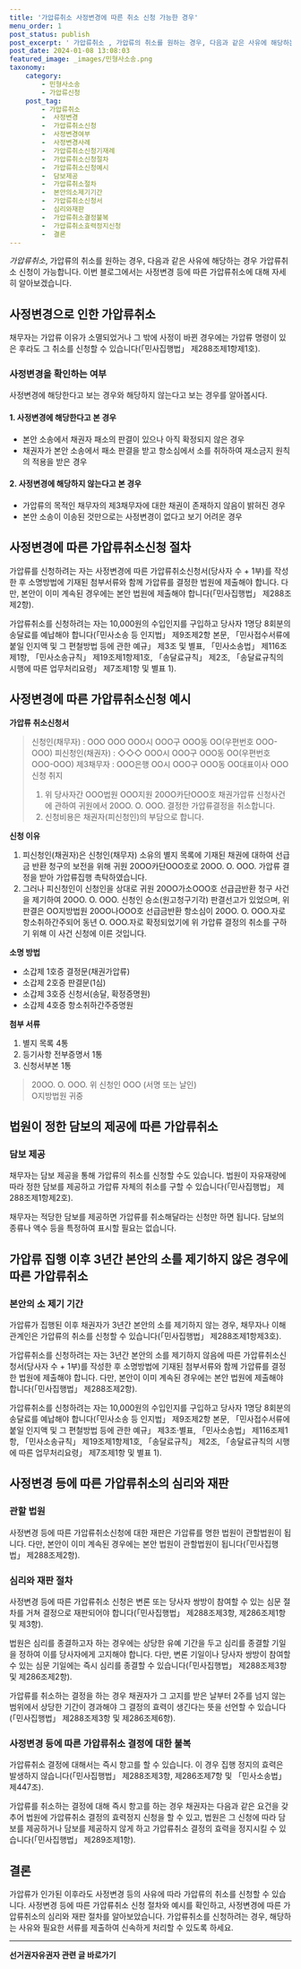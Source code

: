 ```yaml
---
title: '가압류취소 사정변경에 따른 취소 신청 가능한 경우'
menu_order: 1
post_status: publish
post_excerpt: ' 가압류취소 , 가압류의 취소를 원하는 경우, 다음과 같은 사유에 해당하는 경우 가압류취소 신청이 가능합니다. 이번 블로그에서는 사정변경 등에 따른 가압류취소에 대해 자세히 알아보겠습니다.'
post_date: 2024-01-08 13:08:03
featured_image: _images/민형사소송.png
taxonomy:
    category:
        - 민형사소송
        - 가압류신청
    post_tag:
        - 가압류취소
        -  사정변경
        -  가압류취소신청
        -  사정변경여부
        -  사정변경사례
        -  가압류취소신청기재례
        -  가압류취소신청절차
        -  가압류취소신청예시
        -  담보제공
        -  가압류취소절차
        -  본안의소제기기간
        -  가압류취소신청서
        -  심리와재판
        -  가압류취소결정불복
        -  가압류취소효력정지신청
        -  결론
---
```



*가압류취소*, 가압류의 취소를 원하는 경우, 다음과 같은 사유에 해당하는 경우 가압류취소 신청이 가능합니다. 이번 블로그에서는 사정변경 등에 따른 가압류취소에 대해 자세히 알아보겠습니다.

## 사정변경으로 인한 가압류취소

채무자는 가압류 이유가 소멸되었거나 그 밖에 사정이 바뀐 경우에는 가압류 명령이 있은 후라도 그 취소를 신청할 수 있습니다(「민사집행법」 제288조제1항제1호).

### 사정변경을 확인하는 여부

사정변경에 해당한다고 보는 경우와 해당하지 않는다고 보는 경우를 알아봅시다.

#### 1. 사정변경에 해당한다고 본 경우

- 본안 소송에서 채권자 패소의 판결이 있으나 아직 확정되지 않은 경우
- 채권자가 본안 소송에서 패소 판결을 받고 항소심에서 소를 취하하여 재소금지 원칙의 적용을 받은 경우

#### 2. 사정변경에 해당하지 않는다고 본 경우

- 가압류의 목적인 채무자의 제3채무자에 대한 채권이 존재하지 않음이 밝혀진 경우
- 본안 소송이 이송된 것만으로는 사정변경이 없다고 보기 어려운 경우

## 사정변경에 따른 가압류취소신청 절차

가압류를 신청하려는 자는 사정변경에 따른 가압류취소신청서(당사자 수 + 1부)를 작성한 후 소명방법에 기재된 첨부서류와 함께 가압류를 결정한 법원에 제출해야 합니다. 다만, 본안이 이미 계속된 경우에는 본안 법원에 제출해야 합니다(「민사집행법」 제288조제2항).

가압류취소를 신청하려는 자는 10,000원의 수입인지를 구입하고 당사자 1명당 8회분의 송달료를 예납해야 합니다(「민사소송 등 인지법」 제9조제2항 본문, 「민사접수서류에 붙일 인지액 및 그 편철방법 등에 관한 예규」 제3조 및 별표, 「민사소송법」 제116조제1항, 「민사소송규칙」 제19조제1항제1호, 「송달료규칙」 제2조, 「송달료규칙의 시행에 따른 업무처리요령」 제7조제1항 및 별표 1).

## 사정변경에 따른 가압류취소신청 예시

**가압류 취소신청서**

> 신청인(채무자) : OOO OOO OOO시 OOO구 OOO동 OO(우편번호 OOO-OOO)
> 피신청인(채권자) : ◇◇◇ OOO시 OOO구 OOO동 OO(우편번호 OOO-OOO)
> 제3채무자 : OOO은행 OO시 OOO구 OOO동 OO대표이사 OOO
> 신청 취지
> 1. 위 당사자간 OOO법원 OOO지원 20OO카단OOO호 채권가압류 신청사건에 관하여 귀원에서 20OO. O. OOO. 결정한 가압류결정을 취소합니다.
> 2. 신청비용은 채권자(피신청인)의 부담으로 합니다.

**신청 이유**
1. 피신청인(채권자)은 신청인(채무자) 소유의 별지 목록에 기재된 채권에 대하여 선급금 반환 청구의 보전을 위해 귀원 20OO카단OOO호로 20OO. O. OOO. 가압류 결정을 받아 가압류집행 촉탁하였습니다.
2. 그러나 피신청인이 신청인을 상대로 귀원 20OO가소OOO호 선급금반환 청구 사건을 제기하여 20OO. O. OOO. 신청인 승소(원고청구기각) 판결선고가 있었으며, 위 판결은 OO지방법원 20OO나OOO호 선급금반환 항소심이 20OO. O. OOO.자로 항소취하간주되어 동년 O. OOO.자로 확정되었기에 위 가압류 결정의 취소를 구하기 위해 이 사건 신청에 이른 것입니다.

**소명 방법**
- 소갑제 1호증 결정문(채권가압류)
- 소갑제 2호증 판결문(1심)
- 소갑제 3호증 신청서(송달, 확정증명원)
- 소갑제 4호증 항소취하간주증명원

**첨부 서류**
1. 별지 목록 4통
2. 등기사항 전부증명서 1통
3. 신청서부본 1통

> 20OO. O. OOO. 위 신청인 OOO (서명 또는 날인)\
> O지방법원 귀중

## 법원이 정한 담보의 제공에 따른 가압류취소

### 담보 제공

채무자는 담보 제공을 통해 가압류의 취소를 신청할 수도 있습니다. 법원이 자유재량에 따라 정한 담보를 제공하고 가압류 자체의 취소를 구할 수 있습니다(「민사집행법」 제288조제1항제2호).

채무자는 적당한 담보를 제공하면 가압류를 취소해달라는 신청만 하면 됩니다. 담보의 종류나 액수 등을 특정하여 표시할 필요는 없습니다.

## 가압류 집행 이후 3년간 본안의 소를 제기하지 않은 경우에 따른 가압류취소

### 본안의 소 제기 기간

가압류가 집행된 이후 채권자가 3년간 본안의 소를 제기하지 않는 경우, 채무자나 이해관계인은 가압류의 취소를 신청할 수 있습니다(「민사집행법」 제288조제1항제3호).

가압류취소를 신청하려는 자는 3년간 본안의 소를 제기하지 않음에 따른 가압류취소신청서(당사자 수 + 1부)를 작성한 후 소명방법에 기재된 첨부서류와 함께 가압류를 결정한 법원에 제출해야 합니다. 다만, 본안이 이미 계속된 경우에는 본안 법원에 제출해야 합니다(「민사집행법」 제288조제2항).

가압류취소를 신청하려는 자는 10,000원의 수입인지를 구입하고 당사자 1명당 8회분의 송달료를 예납해야 합니다(「민사소송 등 인지법」 제9조제2항 본문, 「민사접수서류에 붙일 인지액 및 그 편철방법 등에 관한 예규」 제3조·별표, 「민사소송법」 제116조제1항, 「민사소송규칙」 제19조제1항제1호, 「송달료규칙」 제2조, 「송달료규칙의 시행에 따른 업무처리요령」 제7조제1항 및 별표 1).

## 사정변경 등에 따른 가압류취소의 심리와 재판

### 관할 법원

사정변경 등에 따른 가압류취소신청에 대한 재판은 가압류를 명한 법원이 관할법원이 됩니다. 다만, 본안이 이미 계속된 경우에는 본안 법원이 관할법원이 됩니다(「민사집행법」 제288조제2항).

### 심리와 재판 절차

사정변경 등에 따른 가압류취소 신청은 변론 또는 당사자 쌍방이 참여할 수 있는 심문 절차를 거쳐 결정으로 재판되어야 합니다(「민사집행법」 제288조제3항, 제286조제1항 및 제3항).

법원은 심리를 종결하고자 하는 경우에는 상당한 유예 기간을 두고 심리를 종결할 기일을 정하여 이를 당사자에게 고지해야 합니다. 다만, 변론 기일이나 당사자 쌍방이 참여할 수 있는 심문 기일에는 즉시 심리를 종결할 수 있습니다(「민사집행법」 제288조제3항 및 제286조제2항).

가압류를 취소하는 결정을 하는 경우 채권자가 그 고지를 받은 날부터 2주를 넘지 않는 범위에서 상당한 기간이 경과해야 그 결정의 효력이 생긴다는 뜻을 선언할 수 있습니다(「민사집행법」 제288조제3항 및 제286조제6항).

### 사정변경 등에 따른 가압류취소 결정에 대한 불복

가압류취소 결정에 대해서는 즉시 항고를 할 수 있습니다. 이 경우 집행 정지의 효력은 발생하지 않습니다(「민사집행법」 제288조제3항, 제286조제7항 및 「민사소송법」 제447조).

가압류를 취소하는 결정에 대해 즉시 항고를 하는 경우 채권자는 다음과 같은 요건을 갖추어 법원에 가압류취소 결정의 효력정지 신청을 할 수 있고, 법원은 그 신청에 따라 담보를 제공하거나 담보를 제공하지 않게 하고 가압류취소 결정의 효력을 정지시킬 수 있습니다(「민사집행법」 제289조제1항).

## 결론

가압류가 인가된 이후라도 사정변경 등의 사유에 따라 가압류의 취소를 신청할 수 있습니다. 사정변경 등에 따른 가압류취소 신청 절차와 예시를 확인하고, 사정변경에 따른 가압류취소의 심리와 재판 절차를 알아보았습니다. 가압류취소를 신청하려는 경우, 해당하는 사유와 필요한 서류를 제출하여 신속하게 처리할 수 있도록 하세요.
<!-- wp:separator -->
<hr class="wp-block-separator has-alpha-channel-opacity"/>
<!-- /wp:separator -->

<!-- wp:group {"backgroundColor":"base","layout":{"type":"constrained"}} -->
<div class="wp-block-group has-base-background-color has-background"><!-- wp:paragraph {"align":"center","fontSize":"medium"} -->
<p class="has-text-align-center has-large-font-size"><strong>선거권자유권자 관련 글 바로가기</strong></p>
<!-- /wp:paragraph -->


<!-- wp:latest-posts
{"categories":[{"id":7202,"count":19,"description":"","link":"https://uknowlaw.com/category/%ec%84%a0%ea%b1%b0%ea%b6%8c%ec%9e%90%ec%9c%a0%ea%b6%8c%ec%9e%90/","name":"선거권자유권자","slug":"선거권자유권자","taxonomy":"category","parent":0,"meta":[],"_links":{"self":[{"href":"https://uknowlaw.com/wp-json/wp/v2/categories/7202"}],"collection":[{"href":"https://uknowlaw.com/wp-json/wp/v2/categories"}],"about":[{"href":"https://uknowlaw.com/wp-json/wp/v2/taxonomies/category"}],"wp:post_type":[{"href":"https://uknowlaw.com/wp-json/wp/v2/posts?categories=7202"}],"curies":[{"name":"wp","href":"https://api.w.org/{rel}","templated":true}]}}],"postsToShow":100,"excerptLength":28,"postLayout":"grid","columns":2,"featuredImageAlign":"left","featuredImageSizeSlug":"large","fontSize":"small"} /--></div>
<!-- /wp:group -->